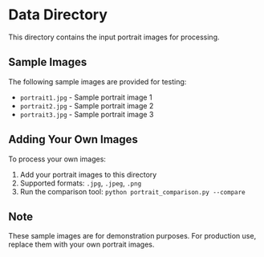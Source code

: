 # Data Directory

This directory contains the input portrait images for processing.

## Sample Images

The following sample images are provided for testing:
- `portrait1.jpg` - Sample portrait image 1
- `portrait2.jpg` - Sample portrait image 2  
- `portrait3.jpg` - Sample portrait image 3

## Adding Your Own Images

To process your own images:
1. Add your portrait images to this directory
2. Supported formats: `.jpg`, `.jpeg`, `.png`
3. Run the comparison tool: `python portrait_comparison.py --compare`

## Note

These sample images are for demonstration purposes. For production use, replace them with your own portrait images.
